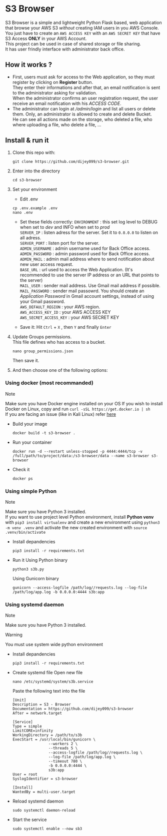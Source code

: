# S3 Browser


S3 Browser is a simple and lightweight Python Flask based, web application that browse your AWS S3 *without* creating IAM users in you AWS Console.  
You just have to create an `AWS ACCESS KEY` with an `AWS SECRET KEY` that have S3 Access **ONLY** in your AWS Account.  
This project can be used in case of shared storage or file sharing.  
It has user frindly interface with administrator back office.  

## How it works ?
- First, users must ask for access to the Web application, so they must register by clicking on **Register** button.  
They enter their informations and after that, an email notification is sent to the administrator asking for validation.  
When the administrator confirms an user registration request, the user receive an email notification with his *ACCESS CODE*.  
- The administrator can login at */admin/login* and list all users or delete them. Only, an administrator is allowed to create and delete Bucket.  
He can see all actions made on the storage, who deleted a file, who where uploading a file, who delete a file, ...  

## Install & run it
1. Clone this repo with:
	 ```
	 git clone https://github.com/dijey099/s3-browser.git
	 ```

2. Enter into the directory
	 ```
	 cd s3-browser
	 ```

3. Set your environment
	 - Edit .env
	 ```
	 cp .env.example .env
	 nano .env
	 ```
	 - Set these fields correctly:
	 `ENVIRONMENT` : this set log level to DEBUG when set to *dev* and INFO when set to *prod*  
	 `SERVER_IP` : listen adress for the server. Set it to `0.0.0.0` to listen on all adress.  
	 `SERVER_PORT` : listen port for the server.  
	 `ADMIN_USERNAME` : admin username used for Back Office access.  
	 `ADMIN_PASSWORD` : admin password used for Back Office access.  
	 `ADMIN_MAIL` : admin mail address where to send notification about new user access request.  
	 `BASE_URL` : url used to access the Web Application. (It's recommended to use the server IP address or an URL that points to the server)  
	 `MAIL_USER` : sender mail address. Use Gmail mail address if possible.  
	 `MAIL_PASSWORD` : sender mail passowrd. You should create an *Application Password* in Gmail account settings, instead of using your Gmail password.  
	 `AWS_DEFAULT_REGION` : your AWS region.  
	 `AWS_ACCESS_KEY_ID` : your AWS ACCESS KEY  
	 `AWS_SECRET_ACCESS_KEY` : your AWS SECRET KEY  

	 - Save it:
	 Hit `Ctrl` + `X` , then `Y` and finally `Enter`

4. Update Groups permissions.  
   This file defines who has access to a bucket.
   ```
   nano group_permissions.json
   ```
   Then save it.

5. And then choose one of the following options:

### Using docker (most recommanded)
> [!NOTE]
> Make sure you have Docker engine installed on your OS
> If you wish to install Docker on Linux, copy and run `curl -sSL https://get.docker.io | sh`  
> If you are facing an issue (like in Kali Linux) refer [here](https://docs.docker.com/engine/install/)

- Build your image
	```
	docker build -t s3-browser .
	```

- Run your container
	```
	docker run -d --restart unless-stopped -p 4444:4444/tcp -v /full/path/to/project/data:/s3-browser/data --name s3-browser s3-browser
	```

- Check it
	```
	docker ps
	```

### Using simple Python
> [!NOTE]
> Make sure you have Python 3 installed.  
> If you want to use project level Python environment, install **Python venv** with `pip3 install virtualenv`
> and create a new environment using `python3 -m venv .venv` and activate the new created environment with `source .venv/bin/activate`

- Install depandencies
	```
	pip3 install -r requirements.txt
	```

- Run it
	Using Python binary
	```
	python3 s3b.py
	```

	Using Gunicorn binary
	```
	gunicorn --access-logfile /path/log//requests.log --log-file /path/log/app.log -b 0.0.0.0:4444 s3b:app
	```

### Using systemd daemon
> [!NOTE]
> Make sure you have Python 3 installed.

> [!WARNING]
> You must use system wide python environment

- Install depandencies
  ```
  pip3 install -r requirements.txt
  ```

- Create systemd file
  Open new file
  ```
  nano /etc/systemd/system/s3b.service
  ```

  Paste the following text into the file
  ```
  [Unit]
  Description = S3 - Browser
  Documentation = https://github.com/dijey099/s3-browser
  After = network.target

  [Service]
  Type = simple
  LimitCORE=infinity
  WorkingDirectory = /path/to/s3b
  ExecStart = /usr/local/bin/gunicorn \
                  --workers 2 \
                  --threads 5 \
                  --access-logfile /path/log//requests.log \
                  --log-file /path/log/app.log \
                  --timeout 780 \
                  -b 0.0.0.0:4444 \
                  s3b:app
  User = root
  SyslogIdentifier = s3-browser

  [Install]
  WantedBy = multi-user.target
  ```

- Reload systemd daemon
  ```
  sudo systemctl daemon-reload
  ```

- Start the service
  ```
  sudo systemctl enable --now sb3
  ```